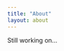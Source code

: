```yaml
---
title: "About"
layout: about
---
```


Still working on...
<!-- Dr. Neema Mduma is a computer scientist and senior lecturer at the [Nelson Mandela African Institution of Science and Technology (NM-AIST)](https://www.nm-aist.ac.tz/index.php/neema) specializing in Artificial Intelligence (AI) and Machine Learning (ML). She is the founder of an initiative called BakiShule which promotes Science, Technology, Engineering, and Mathematics (STEM) to girls in secondary school in Tanzania. Dr. Mduma also serves as a Principal Investigator in various projects that use AI and ML to address challenges in agriculture, health, education, and other sectors. Additionally, she reviews for scientific journals and conferences and most recently she was appointed by the Minister of State, President’s Office Planning and Investment, as a member of the technical team for the Tanzania Development Vision 2050. -->

